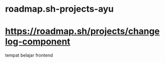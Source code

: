 # roadmap.sh-projects-ayu
# https://roadmap.sh/projects/changelog-component
tempat belajar frontend
